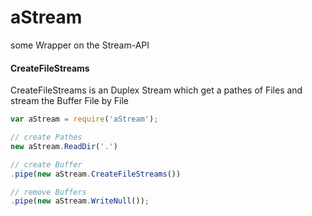 # aStream
some Wrapper on the Stream-API

#### CreateFileStreams

CreateFileStreams is an Duplex Stream which get a pathes of Files and stream the Buffer File by File

```javascript
var aStream = require('aStream');

// create Pathes
new aStream.ReadDir('.')

// create Buffer
.pipe(new aStream.CreateFileStreams())

// remove Buffers
.pipe(new aStream.WriteNull());

```
